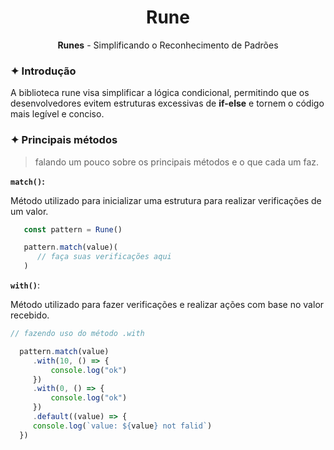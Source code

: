 <div align="center">
   <h1>Rune</h1>
   <strong>Runes</strong> - Simplificando o Reconhecimento de Padrões
</div>


### ✦ Introdução
A biblioteca rune visa simplificar a lógica condicional, permitindo que os desenvolvedores evitem estruturas excessivas de **if-else** e tornem o código mais legível e conciso.

### ✦ Principais métodos
> falando um pouco sobre os principais métodos e o que 
cada um faz.

**`match()`:**

Método utilizado para inicializar uma estrutura para realizar verificações de um valor.

```javascript
   const pattern = Rune()

   pattern.match(value)(
      // faça suas verificações aqui
   )
```

**`with()`**:

Método utilizado para fazer verificações e realizar ações com base no valor recebido.

```javascript
// fazendo uso do método .with

  pattern.match(value)
     .with(10, () => {
         console.log("ok")
     })
     .with(0, () => {
         console.log("ok")
     })
     .default((value) => {
     console.log(`value: ${value} not falid`)
  })
```


